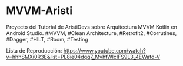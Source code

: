 # MVVM-Aristi
Proyecto del Tutorial de AristiDevs sobre Arquitectura MVVM Kotlin en Android Studio.
#MVVM, #Clean Architecture, #Retrofit2, #Corrutines, #Dagger, #HILT, #Room, #Testing



Lista de Reproducción:
https://www.youtube.com/watch?v=hhhSMXi0R3E&list=PL8ie04dqq7_MvhtWlcIFS9L3_4EWatd-V

